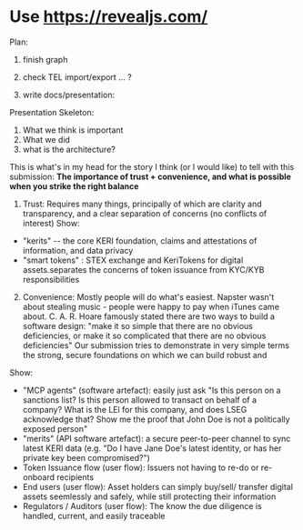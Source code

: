 # Use https://revealjs.com/


Plan:

1. finish graph
2. check TEL import/export ... ?

3. write docs/presentation:


Presentation Skeleton:

1. What we think is important
2. What we did
3. what is the architecture?


This is what's in my head for the story I think (or I would like) to tell with this submission:
**The importance of trust + convenience, and what is possible when you strike the right balance**
1. Trust:
Requires many things, principally of which are clarity and transparency, and a clear separation of concerns (no conflicts of interest)
Show:
* "kerits" -- the core KERI foundation, claims and attestations of information, and data privacy
* "smart tokens" : STEX exchange and KeriTokens for digital assets.separates the concerns of token issuance from KYC/KYB
responsibilities
2. Convenience:
Mostly people will do what's easiest. Napster wasn't about stealing music - people were happy to pay when iTunes came about.
C. A. R. Hoare famously stated there are two ways to build a software design:
"make it so simple that there are no obvious deficiencies, or make it so complicated that there are no obvious deficiencies"
Our submission tries to demonstrate in very simple terms the strong, secure foundations on which we can build robust and


Show:
* "MCP agents" (software artefact):
easily just ask "Is this person on a sanctions list? Is this person allowed to transact on behalf of a company? What is the LEl for this company, and does LSEG acknowledge that? Show me the proof that John Doe is not a politically exposed person"
* "merits" (API software artefact): a secure peer-to-peer channel to sync latest KERI data (e.g. "Do I have Jane Doe's latest identity, or has her private key been compromised?")
* Token Issuance flow (user flow): Issuers not having to re-do or re-onboard recipients
* End users (user flow): Asset holders can simply buy/sell/ transfer digital assets seemlessly and safely, while still protecting their information
* Regulators / Auditors (user flow): The know the due diligence is handled, current, and easily traceable
